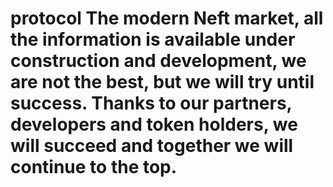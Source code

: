 # protocol The modern Neft market, all the information is available under construction and development, we are not the best, but we will try until success. Thanks to our partners, developers and token holders, we will succeed and together we will continue to the top.
